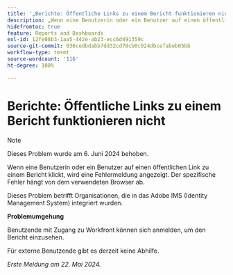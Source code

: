 ```yaml
---
title: '„Berichte: Öffentliche Links zu einem Bericht funktionieren nicht“'
description: „Wenn eine Benutzerin oder ein Benutzer auf einen öffentlichen Link zu einem Bericht klickt, wird eine Fehlermeldung angezeigt. Der spezifische Fehler hängt von dem verwendeten Browser ab. '
hidefromtoc: true
feature: Reports and Dashboards
exl-id: 12fe08b3-1aa5-442e-ab23-ecc6d491359c
source-git-commit: 036cedbdabb7dd32cd78cb0c924dbcefabeb05bb
workflow-type: tm+mt
source-wordcount: '116'
ht-degree: 100%

---
```


# Berichte: Öffentliche Links zu einem Bericht funktionieren nicht

>[!NOTE]
>
>Dieses Problem wurde am 6. Juni 2024 behoben.

Wenn eine Benutzerin oder ein Benutzer auf einen öffentlichen Link zu einem Bericht klickt, wird eine Fehlermeldung angezeigt. Der spezifische Fehler hängt von dem verwendeten Browser ab.

Dieses Problem betrifft Organisationen, die in das Adobe IMS (Identity Management System) integriert wurden.

**Problemumgehung**

Benutzende mit Zugang zu Workfront können sich anmelden, um den Bericht einzusehen.

Für externe Benutzende gibt es derzeit keine Abhilfe.

_Erste Meldung am 22. Mai 2024._
